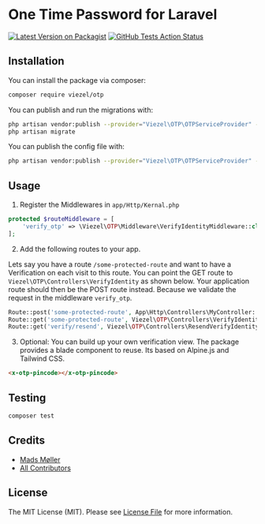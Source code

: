 # One Time Password for Laravel

[![Latest Version on Packagist](https://img.shields.io/packagist/v/viezel/otp.svg?style=flat-square)](https://packagist.org/packages/viezel/otp)
[![GitHub Tests Action Status](https://img.shields.io/github/workflow/status/viezel/otp/run-tests?label=tests)](https://github.com/viezel/otp/actions?query=workflow%3Arun-tests+branch%3Amaster)


## Installation

You can install the package via composer:

```bash
composer require viezel/otp
```

You can publish and run the migrations with:

```bash
php artisan vendor:publish --provider="Viezel\OTP\OTPServiceProvider" --tag="migrations"
php artisan migrate
```

You can publish the config file with:
```bash
php artisan vendor:publish --provider="Viezel\OTP\OTPServiceProvider" --tag="config"
```


## Usage

1. Register the Middlewares in `app/Http/Kernal.php`

```php
protected $routeMiddleware = [
    'verify_otp' => \Viezel\OTP\Middleware\VerifyIdentityMiddleware::class
];   
```

2. Add the following routes to your app. 

Lets say you have a route `/some-protected-route` and want to have a Verification on each visit to this route. You can point the GET route to
`Viezel\OTP\Controllers\VerifyIdentity` as shown below. 
Your application route should then be the POST route instead. Because we validate the request in the middleware `verify_otp`. 

```php
Route::post('some-protected-route', App\Http\Controllers\MyController::class)->name('viezel.otp.verify_identity')->middleware('verify_otp');
Route::get('some-protected-route', Viezel\OTP\Controllers\VerifyIdentity::class)->name('frontend.share.shorturl');
Route::get('verify/resend', Viezel\OTP\Controllers\ResendVerifyIdentity::class)->name('viezel.otp.verify_identity.resend');
```

3. Optional: You can build up your own verification view. The package provides a blade component to reuse. Its based on Alpine.js and Tailwind CSS.  

```html
<x-otp-pincode></x-otp-pincode>
```

## Testing

``` bash
composer test
```

## Credits

- [Mads Møller](https://github.com/viezel)
- [All Contributors](../../contributors)

## License

The MIT License (MIT). Please see [License File](LICENSE.md) for more information.
